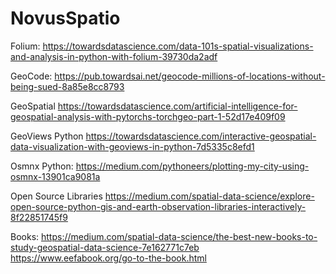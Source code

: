 # NovusSpatio

Folium: https://towardsdatascience.com/data-101s-spatial-visualizations-and-analysis-in-python-with-folium-39730da2adf

GeoCode:
https://pub.towardsai.net/geocode-millions-of-locations-without-being-sued-8a85e8cc8793

GeoSpatial
https://towardsdatascience.com/artificial-intelligence-for-geospatial-analysis-with-pytorchs-torchgeo-part-1-52d17e409f09

GeoViews Python
https://towardsdatascience.com/interactive-geospatial-data-visualization-with-geoviews-in-python-7d5335c8efd1

Osmnx Python:
https://medium.com/pythoneers/plotting-my-city-using-osmnx-13901ca9081a

Open Source Libraries
https://medium.com/spatial-data-science/explore-open-source-python-gis-and-earth-observation-libraries-interactively-8f22851745f9

Books:
https://medium.com/spatial-data-science/the-best-new-books-to-study-geospatial-data-science-7e162771c7eb
https://www.eefabook.org/go-to-the-book.html
